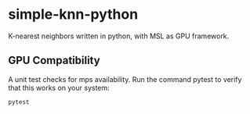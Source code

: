 # simple-knn-python
K-nearest neighbors written in python, with MSL as GPU framework.

## GPU Compatibility
A unit test checks for mps availability. Run the command pytest to verify that this works on your system:

```
pytest
```
